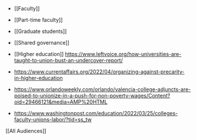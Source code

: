 - [[Faculty]]
- [[Part-time faculty]]
- [[Graduate students]]
- [[Shared governance]]

- [[Higher education]] https://www.leftvoice.org/how-universities-are-taught-to-union-bust-an-undercover-report/

- https://www.currentaffairs.org/2022/04/organizing-against-precarity-in-higher-education
- https://www.orlandoweekly.com/orlando/valencia-college-adjuncts-are-poised-to-unionize-in-a-push-for-non-poverty-wages/Content?oid=29466121&media=AMP%20HTML

- https://www.washingtonpost.com/education/2022/03/25/colleges-faculty-unions-labor/?tid=ss_tw

[[All Audiences]]
